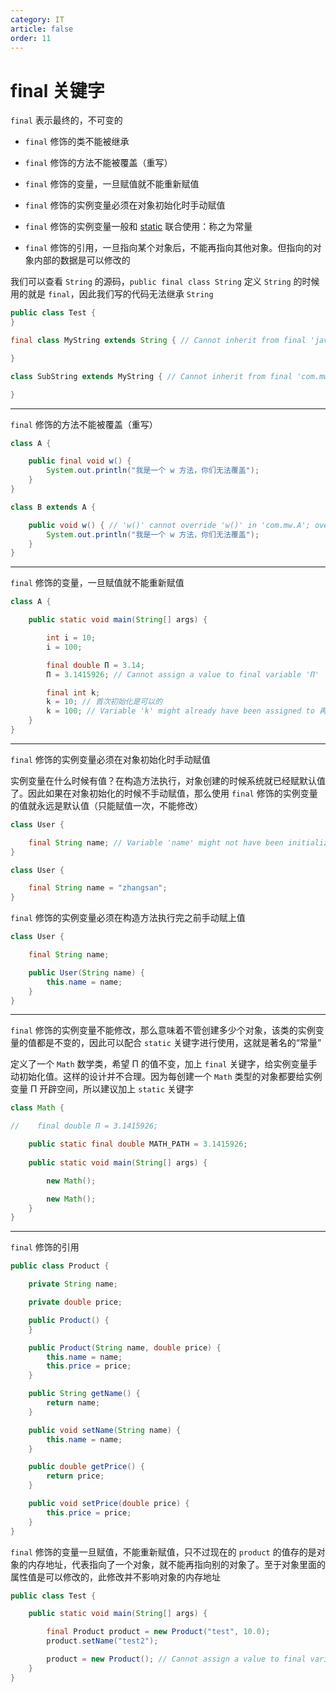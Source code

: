 ```yaml
---
category: IT
article: false
order: 11
---
```


# final 关键字

`final` 表示最终的，不可变的

- `final` 修饰的类不能被继承

- `final` 修饰的方法不能被覆盖（重写）

- `final` 修饰的变量，一旦赋值就不能重新赋值

- `final` 修饰的实例变量必须在对象初始化时手动赋值

- `final` 修饰的实例变量一般和 [static](./static.md) 联合使用：称之为常量

- `final` 修饰的引用，一旦指向某个对象后，不能再指向其他对象。但指向的对象内部的数据是可以修改的

我们可以查看 `String` 的源码，`public final class String` 定义 `String` 的时候用的就是 `final`，因此我们写的代码无法继承 `String` 

```java
public class Test {
}

final class MyString extends String { // Cannot inherit from final 'java.lang.String'

}

class SubString extends MyString { // Cannot inherit from final 'com.mw.MyString'

}
```

---

`final` 修饰的方法不能被覆盖（重写）

```java
class A {

    public final void w() {
        System.out.println("我是一个 w 方法，你们无法覆盖");
    }
}

class B extends A {

    public void w() { // 'w()' cannot override 'w()' in 'com.mw.A'; overridden method is final
        System.out.println("我是一个 w 方法，你们无法覆盖");
    }
}
```

---

`final` 修饰的变量，一旦赋值就不能重新赋值

```java
class A {

    public static void main(String[] args) {

        int i = 10;
        i = 100;

        final double Π = 3.14;
        Π = 3.1415926; // Cannot assign a value to final variable 'Π'

        final int k;
        k = 10; // 首次初始化是可以的
        k = 100; // Variable 'k' might already have been assigned to 再次重新赋值是不允许的
    }
}
```

---

`final` 修饰的实例变量必须在对象初始化时手动赋值

实例变量在什么时候有值？在构造方法执行，对象创建的时候系统就已经赋默认值了。因此如果在对象初始化的时候不手动赋值，那么使用 `final` 修饰的实例变量的值就永远是默认值（只能赋值一次，不能修改）

```java
class User {

    final String name; // Variable 'name' might not have been initialized 不允许采用系统默认值
}
```

```java
class User {

    final String name = "zhangsan";
}
```

`final` 修饰的实例变量必须在构造方法执行完之前手动赋上值

```java
class User {

    final String name;

    public User(String name) {
        this.name = name;
    }
}
```

---

`final` 修饰的实例变量不能修改，那么意味着不管创建多少个对象，该类的实例变量的值都是不变的，因此可以配合 `static` 关键字进行使用，这就是著名的“常量”

定义了一个 `Math` 数学类，希望 Π 的值不变，加上 `final` 关键字，给实例变量手动初始化值。这样的设计并不合理。因为每创建一个 `Math` 类型的对象都要给实例变量 Π 开辟空间，所以建议加上 `static` 关键字

```java
class Math {

//    final double Π = 3.1415926;

    public static final double MATH_PATH = 3.1415926;
    
    public static void main(String[] args) {

        new Math();

        new Math();
    }
}
```

---

`final` 修饰的引用

```java
public class Product {

    private String name;

    private double price;

    public Product() {
    }

    public Product(String name, double price) {
        this.name = name;
        this.price = price;
    }

    public String getName() {
        return name;
    }

    public void setName(String name) {
        this.name = name;
    }

    public double getPrice() {
        return price;
    }

    public void setPrice(double price) {
        this.price = price;
    }
}
```

`final` 修饰的变量一旦赋值，不能重新赋值，只不过现在的 `product` 的值存的是对象的内存地址，代表指向了一个对象，就不能再指向别的对象了。至于对象里面的属性值是可以修改的，此修改并不影响对象的内存地址

```java
public class Test {

    public static void main(String[] args) {

        final Product product = new Product("test", 10.0);
        product.setName("test2");

        product = new Product(); // Cannot assign a value to final variable 'product'
    }
}
```